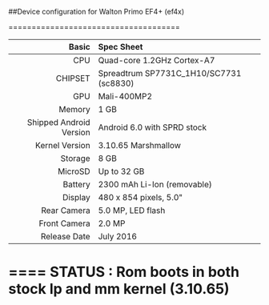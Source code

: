 ##Device configuration for Walton Primo EF4+ (ef4x)

=====================================

Basic   | Spec Sheet
-------:|:-------------------------
CPU     | Quad-core 1.2GHz Cortex-A7
CHIPSET | Spreadtrum SP7731C_1H10/SC7731 (sc8830)
GPU     | Mali-400MP2
Memory  | 1 GB
Shipped Android Version | Android 6.0 with SPRD stock
Kernel Version | 3.10.65 Marshmallow
Storage | 8 GB
MicroSD | Up to 32 GB
Battery | 2300 mAh Li-Ion (removable)
Display | 480 x 854 pixels, 5.0"
Rear Camera  | 5.0 MP, LED flash
Front Camera | 2.0 MP
Release Date | July 2016

====
STATUS : Rom boots in both stock lp and mm kernel (3.10.65)
====

